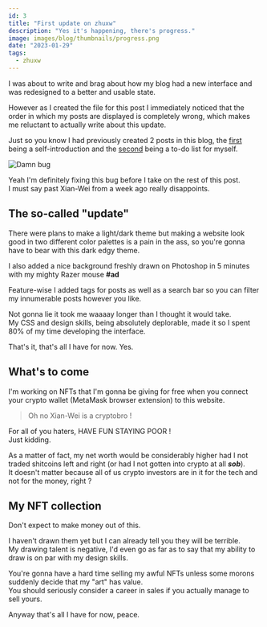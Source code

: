 ```yaml
---
id: 3
title: "First update on zhuxw"
description: "Yes it's happening, there's progress."
image: images/blog/thumbnails/progress.png
date: "2023-01-29"
tags:
  - zhuxw
---
```


I was about to write and brag about how my blog had a new interface and was
redesigned to a better and usable state.

However as I created the file for this post I immediately noticed that the order
in which my posts are displayed is completely wrong, which makes me reluctant to
actually write about this update.

Just so you know I had previously created 2 posts in this blog, the
[first](/post/hello-world) being a self-introduction and the
[second](/post/todo-list) being a to-do list for myself.

![Damn bug](/images/blog/3-screenshot.png)

Yeah I'm definitely fixing this bug before I take on the rest of this post. \
I must say past Xian-Wei from a week ago really disappoints.

## The so-called "update"

There were plans to make a light/dark theme but making a website look good in
two different color palettes is a pain in the ass, so you're gonna have to bear
with this dark edgy theme.

I also added a nice background freshly drawn on Photoshop in 5 minutes with my
mighty Razer mouse **#ad**

Feature-wise I added tags for posts as well as a search bar so you can filter my
innumerable posts however you like.

Not gonna lie it took me waaaay longer than I thought it would take. \
My CSS and design skills, being absolutely deplorable, made it so I spent 80% of
my time developing the interface.

That's it, that's all I have for now. Yes.

## What's to come

I'm working on NFTs that I'm gonna be giving for free when you connect your
crypto wallet (MetaMask browser extension) to this website.

> Oh no Xian-Wei is a cryptobro !

For all of you haters, HAVE FUN STAYING POOR ! \
Just kidding.

As a matter of fact, my net worth would be considerably higher had I not traded
shitcoins left and right (or had I not gotten into crypto at all **_sob_**). \
It doesn't matter because all of us crypto investors are in it for the tech and not
for the money, right ?

## My NFT collection

Don't expect to make money out of this.

I haven't drawn them yet but I can already tell you they will be terrible. \
My drawing talent is negative, I'd even go as far as to say that my ability to draw
is on par with my design skills.

You're gonna have a hard time selling my awful NFTs unless some morons suddenly
decide that my "art" has value. \
You should seriously consider a career in sales if you actually manage to sell yours.

Anyway that's all I have for now, peace.
